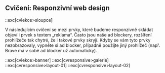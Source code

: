## Cvičení: Responzivní web design

::exc[cvlekce>sloupce]

V následujícím cvičení se mezi prvky, které budeme responzivně skládat objeví i prvek s textem „reklama“. Často jsou naše ad blockery, rozšíření prohlížeče tak chytré, že i takové prvky skryjí. Kdyby se vám tyto prvky nezobrazovaly, vypněte si ad blocker, případně použijte jiný prohlížeč (např. Brave má v sobě ad blocker už automaticky).

::exc[cvlekce>banner]
::exc[cvresponsive>galerie]
::exc[cvresponsive>layout-01]
::exc[cvresponsive>layout-02]
